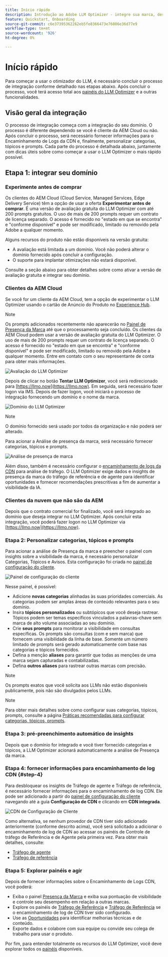 ```yaml
---
title: Início rápido
description: Introdução ao Adobe LLM Optimizer - integre sua marca, desbloqueie os insights de visibilidade da IA e explore painéis para aumentar o desempenho da pesquisa.
feature: Quickstart, Onboarding
source-git-commit: c6e37395362262eb5fe8366473e76086e36d77e9
workflow-type: tm+mt
source-wordcount: '926'
ht-degree: 0%

---
```



# Início rápido

Para começar a usar o otimizador do LLM, é necessário concluir o processo de integração conforme detalhado nas etapas abaixo. Após concluir o processo, você terá acesso total aos [painéis do LLM Optimizer](/help/dashboards/dashboards-overview.md) e a outras funcionalidades.

## Visão geral da integração

O processo de integração começa com a integração do seu domínio. O processo é diferente dependendo se você é cliente da AEM Cloud ou não. Após concluir o processo, será necessário fornecer informações para o Encaminhamento de Logs da CDN e, finalmente, personalizar categorias, tópicos e prompts. Cada parte do processo é detalhada abaixo, juntamente com dicas úteis sobre como começar a usar o LLM Optimizer o mais rápido possível.

## Etapa 1: integrar seu domínio

### Experimente antes de comprar

Os clientes do AEM Cloud (Cloud Service, Managed Services, Edge Delivery Service) têm a opção de usar a oferta **Experimentar antes de comprar**. É uma versão de avaliação gratuita do LLM Optimizer com até 200 prompts gratuitos. O uso de mais de 200 prompts requer um contrato de licença separado. O acesso é fornecido no &quot;estado em que se encontra&quot; e &quot;conforme disponível&quot; e pode ser modificado, limitado ou removido pela Adobe a qualquer momento.

Alguns recursos do produto não estão disponíveis na versão gratuita:

* A avaliação está limitada a um domínio. Você não poderá alterar o domínio fornecido após concluir a configuração.
* O suporte para implantar otimizações não estará disponível.

Consulte a seção abaixo para obter detalhes sobre como ativar a versão de avaliação gratuita e integrar seu domínio.

### Clientes da AEM Cloud

Se você for um cliente da AEM Cloud, tem a opção de experimentar o LLM Optimizer usando o cartão de Anúncio do Produto no [Experience Hub](https://experienceleague.adobe.com/en/docs/experience-manager-cloud-service/content/experience-hub/experience-hub).

>[!NOTE]
>Os prompts adicionados recentemente não aparecerão no [Painel de Presença da Marca](/help/dashboards/brand-presence.md) até que o processamento seja concluído. Os clientes da AEM Cloud podem usar a versão de avaliação gratuita do LLM Optimizer. O uso de mais de 200 prompts requer um contrato de licença separado. O acesso é fornecido no &quot;estado em que se encontra&quot; e &quot;conforme disponível&quot; e pode ser modificado, limitado ou removido pela Adobe a qualquer momento. Entre em contato com o seu representante de conta para obter mais informações.

![Avaliação do LLM Optimizer](/help/overview/assets/llm-trial.png)

Depois de clicar no botão **Tentar LLM Optimizer**, você será redirecionado para [https://llmo.now](https://llmo.now). Em seguida, será necessário fazer logon via IMS. Depois de fazer logon, você iniciará o processo de integração fornecendo um domínio e o nome da marca.

![Domínio do LLM Optimizer](/help/overview/assets/domain.png)

>[!NOTE]
>O domínio fornecido será usado por todos da organização e não poderá ser alterado.

Para acionar a Análise de presença da marca, será necessário fornecer categorias, tópicos e prompts.

![Análise de presença de marca](/help/overview/assets/bp-analysis.png)

Além disso, também é necessário configurar o [encaminhamento de logs da CDN](#step-4) para análise de tráfego. O LLM Optimizer exige dados e insights de presença da marca do tráfego de referência e de agente para identificar oportunidades e fornecer recomendações prescritivas a fim de aumentar a visibilidade da IA.

### Clientes da nuvem que não são da AEM

Depois que o contrato comercial for finalizado, você será integrado ao domínio que deseja integrar no LLM Optimizer. Após concluir esta integração, você poderá fazer logon no LLM Optimizer via [https://llmo.now](https://llmo.now).

### Etapa 2: Personalizar categorias, tópicos e prompts

Para acionar a análise de Presença da marca e preencher o painel com insights sobre a visibilidade da marca, é necessário personalizar Categorias, Tópicos e Avisos. Esta configuração foi criada no [painel de configuração do cliente](/help/dashboards/customer-configuration.md).

![Painel de configuração do cliente](/help/overview/assets/prompt-creation.png)

Nesse painel, é possível:

* Adicione **novas categorias** alinhadas às suas prioridades comerciais. As categorias podem ser amplas áreas de conteúdo relevantes para o seu domínio.
* Insira **tópicos personalizados** ou subtópicos que você deseja rastrear. Tópicos podem ser temas específicos vinculados a palavras-chave sem marca de alto volume associadas ao seu domínio.
* Crie **seus prompts** para monitorar a visibilidade em consultas específicas. Os prompts são consultas (com e sem marca) que fornecem uma visibilidade da linha de base. Somente um número limitado de prompts será gerado automaticamente com base nas categorias e tópicos fornecidos.
* Defina a menção **aliases** para garantir que todas as menções de uma marca sejam capturadas e contabilizadas.
* Defina **outros aliases** para rastrear outras marcas com precisão.

>[!NOTE]
>Os prompts exatos que você solicita aos LLMs não estão disponíveis publicamente, pois não são divulgados pelos LLMs.

>[!NOTE]
>
> Para obter mais detalhes sobre como configurar suas categorias, tópicos, prompts, consulte a página [Práticas recomendadas para configurar categorias, tópicos, prompts](/help/overview/best-practices-topics-prompts.md).

### Etapa 3: pré-preenchimento automático de insights

Depois que o domínio for integrado e você tiver fornecido categorias e tópicos, a LLM Optimizer acionará automaticamente a análise de Presença da marca.

### Etapa 4: fornecer informações para encaminhamento de log CDN {#step-4}

Para desbloquear os insights de Tráfego de agente e Tráfego de referência, é necessário fornecer informações para o encaminhamento de log CDN. Ele pode ser adicionado a partir do [painel de configuração do cliente](/help/dashboards/customer-configuration.md#cdn-configuration) navegando até a guia **Configuração de CDN** e clicando em **CDN integrada**.

![CDN de Configuração de Cliente](/help/overview/assets/cc-cdn.png)

Como alternativa, se nenhum provedor de CDN tiver sido adicionado anteriormente (conforme descrito acima), você será solicitado a adicionar o encaminhamento de log de CDN ao acessar os painéis de Controle de tráfego de Referência e de Agente pela primeira vez. Para obter mais detalhes, consulte:

* [Tráfego de agente](/help/dashboards/agentic-traffic.md#cdn-setup)
* [Tráfego de referência](/help/dashboards/referral-traffic.md#setup#setup)

### Etapa 5: Explorar painéis e agir

Depois de fornecer informações sobre o Encaminhamento de Logs CDN, você poderá:

* Exiba o painel [Presença da Marca](/help/dashboards/brand-presence.md) e exiba sua pontuação de visibilidade e controle seu desempenho em relação a outras marcas.
* Explore os painéis de [Tráfego de Referência](/help/dashboards/agentic-traffic.md) e [Tráfego de Referência](/help/dashboards/referral-traffic.md) se o encaminhamento de log de CDN tiver sido configurado.
* Use as [Oportunidades](/help/dashboards/opportunities.md) para identificar melhorias técnicas e de conteúdo.
* Exporte dados e colabore com sua equipe ou convide seu colega de trabalho para usar o produto.

Por fim, para entender totalmente os recursos do LLM Optimizer, você deve explorar todos os [painéis](/help/dashboards/dashboards-overview.md) disponíveis.
